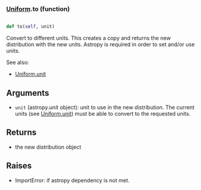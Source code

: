 ### [Uniform](Uniform.md).to (function)


```py

def to(self, unit)

```



Convert to different units.  This creates a copy and returns the
new distribution with the new units.  Astropy is required in order to
set and/or use units.

See also:

* [Uniform.unit](Uniform.unit.md)

Arguments
------------
* `unit` (astropy.unit object): unit to use in the new distribution.
    The current units (see [Uniform.unit](Uniform.unit.md)) must be able to
    convert to the requested units.

Returns
------------
* the new distribution object

Raises
-----------
* ImportError: if astropy dependency is not met.

